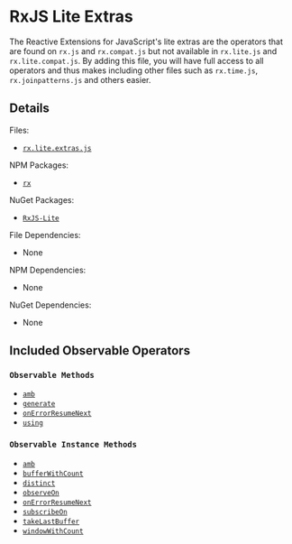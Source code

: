 # RxJS Lite Extras #

The Reactive Extensions for JavaScript's lite extras are the operators that are found on `rx.js` and `rx.compat.js` but not available in `rx.lite.js` and `rx.lite.compat.js`.  By adding this file, you will have full access to all operators and thus makes including other files such as `rx.time.js`, `rx.joinpatterns.js` and others easier.

## Details ##

Files:
- [`rx.lite.extras.js`](https://github.com/Reactive-Extensions/RxJS/blob/master/dist/rx.lite.extras.js)

NPM Packages:
- [`rx`](https://www.npmjs.org/package/rx)

NuGet Packages:
- [`RxJS-Lite`](http://www.nuget.org/packages/RxJS-Lite/)

File Dependencies:
- None

NPM Dependencies:
- None

NuGet Dependencies:
- None

## Included Observable Operators ##

### `Observable Methods`
- [`amb`](../api/core/operators/amb.md)
- [`generate`](../core/operators/generate.md)
- [`onErrorResumeNext`](../api/core/operators/onerrorresumenext.md)
- [`using`](../api/core/ooperators/using.md)

### `Observable Instance Methods`
- [`amb`](../api/core/operators/ambproto.md)
- [`bufferWithCount`](../api/core/operators/bufferwithcount.md)
- [`distinct`](../api/core/operators/distinct.md)
- [`observeOn`](../api/core/operators/observeon.md)
- [`onErrorResumeNext`](../api/core/operators/onerrorresumenext.md)
- [`subscribeOn`](../api/core/operators/subscribeon.md)
- [`takeLastBuffer`](../api/core/operators/takelastbuffer.md)
- [`windowWithCount`](../api/core/operators/windowwithcount.md)

